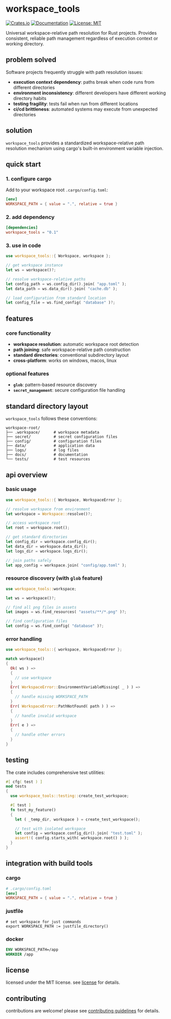 # workspace_tools

[![Crates.io](https://img.shields.io/crates/v/workspace_tools)](https://crates.io/crates/workspace_tools)
[![Documentation](https://docs.rs/workspace_tools/badge.svg)](https://docs.rs/workspace_tools)
[![License: MIT](https://img.shields.io/badge/License-MIT-yellow.svg)](https://opensource.org/licenses/MIT)

Universal workspace-relative path resolution for Rust projects. Provides consistent, reliable path management regardless of execution context or working directory.

## problem solved

Software projects frequently struggle with path resolution issues:
- **execution context dependency**: paths break when code runs from different directories
- **environment inconsistency**: different developers have different working directory habits
- **testing fragility**: tests fail when run from different locations
- **ci/cd brittleness**: automated systems may execute from unexpected directories

## solution

`workspace_tools` provides a standardized workspace-relative path resolution mechanism using cargo's built-in environment variable injection.

## quick start

### 1. configure cargo

Add to your workspace root `.cargo/config.toml`:

```toml
[env]
WORKSPACE_PATH = { value = ".", relative = true }
```

### 2. add dependency

```toml
[dependencies]
workspace_tools = "0.1"
```

### 3. use in code

```rust
use workspace_tools::{ Workspace, workspace };

// get workspace instance
let ws = workspace()?;

// resolve workspace-relative paths
let config_path = ws.config_dir().join( "app.toml" );
let data_path = ws.data_dir().join( "cache.db" );

// load configuration from standard location
let config_file = ws.find_config( "database" )?;
```

## features

### core functionality
- **workspace resolution**: automatic workspace root detection
- **path joining**: safe workspace-relative path construction
- **standard directories**: conventional subdirectory layout
- **cross-platform**: works on windows, macos, linux

### optional features
- **`glob`**: pattern-based resource discovery
- **`secret_management`**: secure configuration file handling

## standard directory layout

`workspace_tools` follows these conventions:

```
workspace-root/
├── .workspace/      # workspace metadata
├── secret/          # secret configuration files
├── config/          # configuration files
├── data/            # application data
├── logs/            # log files
├── docs/            # documentation
└── tests/           # test resources
```

## api overview

### basic usage

```rust
use workspace_tools::{ Workspace, WorkspaceError };

// resolve workspace from environment
let workspace = Workspace::resolve()?;

// access workspace root
let root = workspace.root();

// get standard directories
let config_dir = workspace.config_dir();
let data_dir = workspace.data_dir();
let logs_dir = workspace.logs_dir();

// join paths safely
let app_config = workspace.join( "config/app.toml" );
```

### resource discovery (with `glob` feature)

```rust
use workspace_tools::workspace;

let ws = workspace()?;

// find all png files in assets
let images = ws.find_resources( "assets/**/*.png" )?;

// find configuration files
let config = ws.find_config( "database" )?;
```

### error handling

```rust
use workspace_tools::{ workspace, WorkspaceError };

match workspace()
{
  Ok( ws ) =>
  {
    // use workspace
  }
  Err( WorkspaceError::EnvironmentVariableMissing( _ ) ) =>
  {
    // handle missing WORKSPACE_PATH
  }
  Err( WorkspaceError::PathNotFound( path ) ) =>
  {
    // handle invalid workspace
  }
  Err( e ) =>
  {
    // handle other errors
  }
}
```

## testing

The crate includes comprehensive test utilities:

```rust
#[ cfg( test ) ]
mod tests
{
  use workspace_tools::testing::create_test_workspace;

  #[ test ]
  fn test_my_feature()
  {
    let ( _temp_dir, workspace ) = create_test_workspace();

    // test with isolated workspace
    let config = workspace.config_dir().join( "test.toml" );
    assert!( config.starts_with( workspace.root() ) );
  }
}
```

## integration with build tools

### cargo
```toml
# .cargo/config.toml
[env]
WORKSPACE_PATH = { value = ".", relative = true }
```

### justfile
```make
# set workspace for just commands
export WORKSPACE_PATH := justfile_directory()
```

### docker
```dockerfile
ENV WORKSPACE_PATH=/app
WORKDIR /app
```

## license

licensed under the MIT license. see [license](license) for details.

## contributing

contributions are welcome! please see [contributing guidelines](contributing.md) for details.